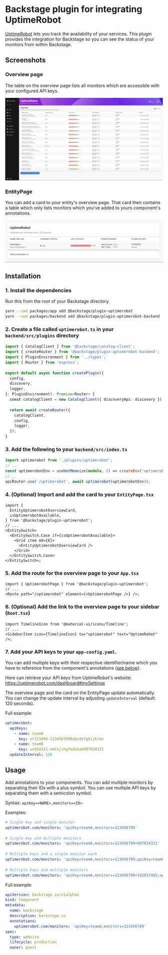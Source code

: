 # Backstage plugin for integrating UptimeRobot

[UptimeRobot](https://uptimerobot.com) lets you track the availability of your services. This plugin provides the integration for Backstage so you can see the status of your monitors from within Backstage.

## Screenshots

### Overview page

The table on the overview page lists all monitors which are accessible with your configured API keys.

![Overview](docs/overview.jpg)

### EntityPage

You can add a card to your entity's overview page. That card then contains a table which only lists monitors which you've added to yours component's annotations.

![Card](docs/card.jpg)

## Installation

### 1. Install the dependencies

Run this from the root of your Backstage directory.

```sh
yarn --cwd packages/app add @backstage/plugin-uptimerobot
yarn --cwd packages/backend add @backstage/plugin-uptimerobot-backend
```

### 2. Create a file called `uptimerobot.ts` in your `backend/src/plugins` directory

```ts
import { CatalogClient } from '@backstage/catalog-client';
import { createRouter } from '@backstage/plugin-uptimerobot-backend';
import { PluginEnvironment } from '../types';
import { Router } from 'express';

export default async function createPlugin({
  config,
  discovery,
  logger,
}: PluginEnvironment): Promise<Router> {
  const catalogClient = new CatalogClient({ discoveryApi: discovery });

  return await createRouter({
    catalogClient,
    config,
    logger,
  });
}
```

### 3. Add the following to your `backend/src/index.ts`

```ts
import uptimerobot from './plugins/uptimerobot';
// ...
const uptimerobotEnv = useHotMemoize(module, () => createEnv('uptimerobot'));
//...
apiRouter.use('/uptimerobot', await uptimerobot(uptimerobotEnv));
```

### 4. (Optional) Import and add the card to your `EntityPage.tsx`

```tsx
import {
  EntityUptimerobotOverviewCard,
  isUptimerobotAvailable,
} from '@backstage/plugin-uptimerobot';
// ...
<EntitySwitch>
  <EntitySwitch.Case if={isUptimerobotAvailable}>
    <Grid item md={6}>
      <EntityUptimerobotOverviewCard />
    </Grid>
  </EntitySwitch.Case>
</EntitySwitch>;
```

### 5. Add the route for the overview page to your `App.tsx`

```tsx
import { UptimerobotPage } from '@backstage/plugin-uptimerobot';
// ...
<Route path="/uptimerobot" element={<UptimerobotPage />} />;
```

### 6. (Optional) Add the link to the overview page to your sidebar (`Root.tsx`)

```tsx
import TimelineIcon from '@material-ui/icons/Timeline';
// ...
<SidebarItem icon={TimelineIcon} to="uptimerobot" text="UptimeRobot" />;
```

### 7. Add your API keys to your `app-config.yaml`.

You can add multiple keys with their respective identifier/name which you have to reference from the component's annotations ([see below](#usage)).

Here can retrieve your API keys from UptimeRobot's website: <https://uptimerobot.com/dashboard#mySettings>

The overview page and the card on the EntityPage update automatically. You can change the update interval by adjusting `updateInterval` (default: 120 seconds).

Full example:

```yaml
uptimerobot:
  apiKeys:
    - name: teamA
      key: ur123456-1234567890abcdefghijklmn
    - name: teamB
      key: ur654321-nmlkjihgfedcba0987654321
  updateInterval: 120
```

## Usage

Add annotations to your components. You can add multiple monitors by separating their IDs with a plus symbol. You can use multiple API keys by separating them with a semicolon symbol.

Syntax: `apiKey=<NAME>,monitors=<ID>`

Examples:

```yaml
# Single key and single monitor
uptimerobot.com/monitors: 'apiKey=teamA,monitors=123456789'

# Single key and multiple monitors
uptimerobot.com/monitors: 'apiKey=teamA,monitors=123456789+987654321'

# Multiple keys and a single monitor each
uptimerobot.com/monitors: 'apiKey=teamA,monitors=123456789;apiKey=teamB,monitors=987654321'

# Multiple keys and multiple monitors
uptimerobot.com/monitors: 'apiKey=teamA,monitors=123456789+192837465;apiKey=teamB,monitors=987654321+918273645'
```

Full example:

```yaml
apiVersion: backstage.io/v1alpha1
kind: Component
metadata:
  name: backstage
  description: backstage.io
  annotations:
    uptimerobot.com/monitors: 'apiKey=teamA,monitors=123456789'
spec:
  type: website
  lifecycle: production
  owner: guest
```
